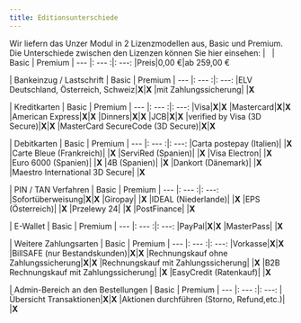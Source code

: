 ```yaml
---
title: Editionsunterschiede
---
```

Wir liefern das Unzer Modul in 2 Lizenzmodellen aus, Basic und Premium.  
Die Unterschiede zwischen den Lizenzen können Sie hier einsehen:
| &nbsp; | Basic | Premium
| --- |: --- :|: ---: 
|Preis|0,00 &euro;|ab 259,00 &euro;

| Bankeinzug / Lastschrift | Basic | Premium
| --- |: --- :|: ---: 
|ELV Deutschland, Österreich, Schweiz|**X**|**X**
|mit Zahlungssicherung| |**X**

| Kreditkarten | Basic | Premium
| --- |: --- :|: ---: 
|Visa|**X**|**X**
|Mastercard|**X**|**X**
|American Express|**X**|**X**
|Dinners|**X**|**X**
|JCB|**X**|**X**
|verified by Visa (3D Secure)|**X**|**X**
|MasterCard SecureCode (3D Secure)|**X**|**X**

| Debitkarten | Basic | Premium
| --- |: --- :|: ---: 
|Carta postepay (Italien)| |**X**
|Carte Bleue (Frankreich)| |**X**
|ServiRed (Spanien)| |**X**
|Visa Electron| |**X**
|Euro 6000 (Spanien)| |**X**
|4B (Spanien)| |**X**
|Dankort (Dänemark)| |**X**
|Maestro International 3D Secure| |**X**

| PIN / TAN Verfahren | Basic | Premium
| --- |: --- :|: ---: 
|Sofortüberweisung|**X**|**X**
|Giropay| |**X**
|IDEAL (Niederlande)| |**X**
|EPS (Österreich)| |**X**
|Przelewy 24| |**X**
|PostFinance| |**X**

| E-Wallet | Basic | Premium
| --- |: --- :|: ---: 
|PayPal|**X**|**X**
|MasterPass| |**X**

| Weitere Zahlungsarten | Basic | Premium
| --- |: --- :|: ---: 
|Vorkasse|**X**|**X**
|BillSAFE (nur Bestandskunden)|**X**|**X**
|Rechnungskauf ohne Zahlungssicherung|**X**|**X**
|Rechnungskauf mit Zahlungssicherung| |**X**
|B2B Rechnungskauf mit Zahlungssicherung| |**X**
|EasyCredit (Ratenkauf)| |**X**

| Admin-Bereich an den Bestellungen | Basic | Premium
| --- |: --- :|: ---: 
|Übersicht Transaktionen|**X**|**X**
|Aktionen durchführen (Storno, Refund,etc.)| |**X**

